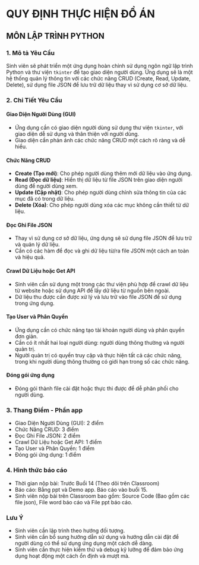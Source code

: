 # QUY ĐỊNH THỰC HIỆN ĐỒ ÁN
## MÔN LẬP TRÌNH PYTHON

### 1. Mô tả Yêu Cầu
Sinh viên sẽ phát triển một ứng dụng hoàn chỉnh sử dụng ngôn ngữ lập trình Python và thư viện `tkinter` để tạo giao diện người dùng. Ứng dụng sẽ là một hệ thống quản lý thông tin với các chức năng CRUD (Create, Read, Update, Delete), sử dụng file JSON để lưu trữ dữ liệu thay vì sử dụng cơ sở dữ liệu.

### 2. Chi Tiết Yêu Cầu
#### Giao Diện Người Dùng (GUI)
- Ứng dụng cần có giao diện người dùng sử dụng thư viện `tkinter`, với giao diện dễ sử dụng và thân thiện với người dùng.
- Giao diện cần phản ánh các chức năng CRUD một cách rõ ràng và dễ hiểu.

#### Chức Năng CRUD
- **Create (Tạo mới)**: Cho phép người dùng thêm mới dữ liệu vào ứng dụng.
- **Read (Đọc dữ liệu)**: Hiển thị dữ liệu từ file JSON trên giao diện người dùng để người dùng xem.
- **Update (Cập nhật)**: Cho phép người dùng chỉnh sửa thông tin của các mục đã có trong dữ liệu.
- **Delete (Xóa)**: Cho phép người dùng xóa các mục không cần thiết từ dữ liệu.

#### Đọc Ghi File JSON
- Thay vì sử dụng cơ sở dữ liệu, ứng dụng sẽ sử dụng file JSON để lưu trữ và quản lý dữ liệu.
- Cần có các hàm để đọc và ghi dữ liệu từ/ra file JSON một cách an toàn và hiệu quả.

#### Crawl Dữ Liệu hoặc Get API
- Sinh viên cần sử dụng một trong các thư viện phù hợp để crawl dữ liệu từ website hoặc sử dụng API để lấy dữ liệu từ nguồn bên ngoài.
- Dữ liệu thu được cần được xử lý và lưu trữ vào file JSON để sử dụng trong ứng dụng.

#### Tạo User và Phân Quyền
- Ứng dụng cần có chức năng tạo tài khoản người dùng và phân quyền đơn giản.
- Cần có ít nhất hai loại người dùng: người dùng thông thường và người quản trị.
- Người quản trị có quyền truy cập và thực hiện tất cả các chức năng, trong khi người dùng thông thường có giới hạn trong số các chức năng.

#### Đóng gói ứng dụng
- Đóng gói thành file cài đặt hoặc thực thi được để dễ phân phối cho người dùng.

### 3. Thang Điểm - Phần app
- Giao Diện Người Dùng (GUI): 2 điểm
- Chức Năng CRUD: 3 điểm
- Đọc Ghi File JSON: 2 điểm
- Crawl Dữ Liệu hoặc Get API: 1 điểm
- Tạo User và Phân Quyền: 1 điểm
- Đóng gói ứng dụng: 1 điểm

### 4. Hình thức báo cáo
- Thời gian nộp bài: Trước Buổi 14 (Theo dõi trên Classroom)
- Báo cáo: Bằng ppt và Demo app. Báo cáo vào buổi 15.
- Sinh viên nộp bài trên Classroom bao gồm: Source Code (Bao gồm các file json), File word báo cáo và File ppt báo cáo.

### Lưu Ý
- Sinh viên cần lập trình theo hướng đối tượng.
- Sinh viên cần bổ sung hướng dẫn sử dụng và hướng dẫn cài đặt để người dùng có thể sử dụng ứng dụng một cách dễ dàng.
- Sinh viên cần thực hiện kiểm thử và debug kỹ lưỡng để đảm bảo ứng dụng hoạt động một cách ổn định và mượt mà.
